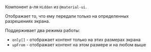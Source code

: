 Компонент а-ля `Hidden` из `@material-ui`.

Отображает то, что ему передали только на определенных разрешениях экрана.

Поддерживает два режима работы:

- `only[]` - отображает контент только на этих размерах экрана
- `upFrom` - отображает контент на этом размере и на любом выше
